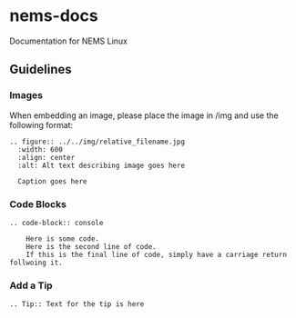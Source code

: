 # nems-docs
Documentation for NEMS Linux

## Guidelines

### Images

When embedding an image, please place the image in /img and use the following format:

```
.. figure:: ../../img/relative_filename.jpg
  :width: 600
  :align: center
  :alt: Alt text describing image goes here

  Caption goes here
```
### Code Blocks

```
.. code-block:: console

    Here is some code.
    Here is the second line of code.
    If this is the final line of code, simply have a carriage return follwoing it.
```

### Add a Tip

```
.. Tip:: Text for the tip is here
```
